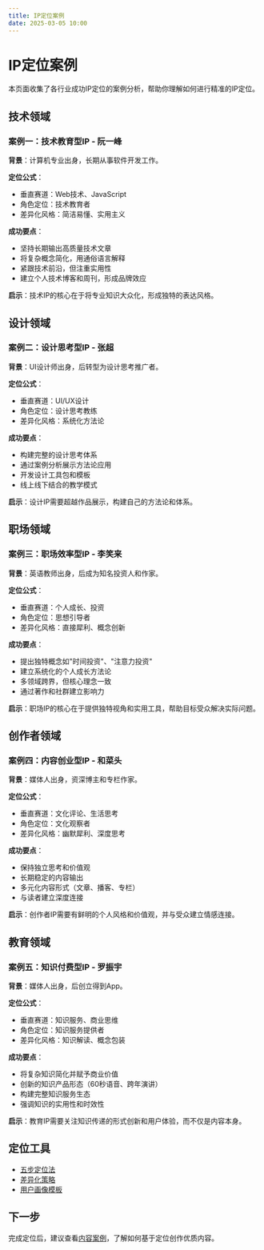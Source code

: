 ```yaml
---
title: IP定位案例
date: 2025-03-05 10:00
---
```


# IP定位案例

本页面收集了各行业成功IP定位的案例分析，帮助你理解如何进行精准的IP定位。

## 技术领域

### 案例一：技术教育型IP - 阮一峰

**背景**：计算机专业出身，长期从事软件开发工作。

**定位公式**：
- 垂直赛道：Web技术、JavaScript
- 角色定位：技术教育者
- 差异化风格：简洁易懂、实用主义

**成功要点**：
- 坚持长期输出高质量技术文章
- 将复杂概念简化，用通俗语言解释
- 紧跟技术前沿，但注重实用性
- 建立个人技术博客和周刊，形成品牌效应

**启示**：技术IP的核心在于将专业知识大众化，形成独特的表达风格。

## 设计领域

### 案例二：设计思考型IP - 张超

**背景**：UI设计师出身，后转型为设计思考推广者。

**定位公式**：
- 垂直赛道：UI/UX设计
- 角色定位：设计思考教练
- 差异化风格：系统化方法论

**成功要点**：
- 构建完整的设计思考体系
- 通过案例分析展示方法论应用
- 开发设计工具包和模板
- 线上线下结合的教学模式

**启示**：设计IP需要超越作品展示，构建自己的方法论和体系。

## 职场领域

### 案例三：职场效率型IP - 李笑来

**背景**：英语教师出身，后成为知名投资人和作家。

**定位公式**：
- 垂直赛道：个人成长、投资
- 角色定位：思想引导者
- 差异化风格：直接犀利、概念创新

**成功要点**：
- 提出独特概念如"时间投资"、"注意力投资"
- 建立系统化的个人成长方法论
- 多领域跨界，但核心理念一致
- 通过著作和社群建立影响力

**启示**：职场IP的核心在于提供独特视角和实用工具，帮助目标受众解决实际问题。

## 创作者领域

### 案例四：内容创业型IP - 和菜头

**背景**：媒体人出身，资深博主和专栏作家。

**定位公式**：
- 垂直赛道：文化评论、生活思考
- 角色定位：文化观察者
- 差异化风格：幽默犀利、深度思考

**成功要点**：
- 保持独立思考和价值观
- 长期稳定的内容输出
- 多元化内容形式（文章、播客、专栏）
- 与读者建立深度连接

**启示**：创作者IP需要有鲜明的个人风格和价值观，并与受众建立情感连接。

## 教育领域

### 案例五：知识付费型IP - 罗振宇

**背景**：媒体人出身，后创立得到App。

**定位公式**：
- 垂直赛道：知识服务、商业思维
- 角色定位：知识服务提供者
- 差异化风格：知识解读、概念包装

**成功要点**：
- 将复杂知识简化并赋予商业价值
- 创新的知识产品形态（60秒语音、跨年演讲）
- 构建完整知识服务生态
- 强调知识的实用性和时效性

**启示**：教育IP需要关注知识传递的形式创新和用户体验，而不仅是内容本身。

## 定位工具

- [五步定位法](../position/tools/five-step-positioning.md)
- [差异化策略](../position/tools/differentiation-strategy.md)
- [用户画像模板](../position/tools/user-persona-template.md)

## 下一步

完成定位后，建议查看[内容案例](./content-cases.md)，了解如何基于定位创作优质内容。 